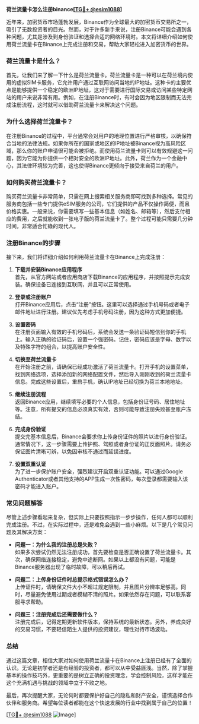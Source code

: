 **荷兰流量卡怎么注册binance[[TG💪+ @esim1088](https://t.me/s/esim1088)]**

近年来，加密货币市场蓬勃发展，Binance作为全球最大的加密货币交易所之一，吸引了无数投资者的目光。然而，对于许多新手来说，注册Binance可能会遇到各种问题，尤其是涉及到身份验证和选择合适的网络环境时。本文将详细介绍如何使用荷兰流量卡在Binance上完成注册和交易，帮助大家轻松进入加密货币的世界。

### 荷兰流量卡是什么？

首先，让我们来了解一下什么是荷兰流量卡。荷兰流量卡是一种可以在荷兰境内使用的虚拟SIM卡服务，它允许用户通过互联网访问当地的IP地址。这种卡的主要优点是能够提供一个稳定的欧洲IP地址，这对于需要进行国际交易或访问某些特定网站的用户来说非常有用。例如，在注册Binance时，有时会因为地区限制而无法完成注册流程，这时就可以借助荷兰流量卡来解决这个问题。

### 为什么选择荷兰流量卡？

在注册Binance的过程中，平台通常会对用户的地理位置进行严格审核，以确保符合当地的法律法规。如果你所在的国家或地区的IP地址被Binance视为高风险区域，那么你的账户申请很可能会被拒绝。而使用荷兰流量卡则可以有效规避这一问题，因为它能为你提供一个相对安全的欧洲IP地址。此外，荷兰作为一个金融中心，其法律环境较为完善，这也使得Binance更倾向于接受来自荷兰的用户。

### 如何购买荷兰流量卡？

购买荷兰流量卡非常简单，只需在网上搜索相关服务商即可找到多种选择。常见的服务商包括一些专门提供eSIM服务的公司，它们提供的产品不仅操作简便，而且价格实惠。一般来说，你需要填写一些基本信息（如姓名、邮箱等），然后支付相应的费用，之后就能收到一张电子版的荷兰流量卡了。整个过程可能只需要几分钟时间，非常适合忙碌的现代人。

### 注册Binance的步骤

接下来，我们将详细介绍如何利用荷兰流量卡在Binance上完成注册：

1. **下载并安装Binance应用程序**  
   首先，从官方网站或者应用商店下载Binance的应用程序，并按照提示完成安装。确保设备已连接到互联网，并且可以正常使用。

2. **登录或注册账户**  
   打开Binance应用后，点击“注册”按钮。这里可以选择通过手机号码或者电子邮件地址进行注册。建议优先考虑手机号码注册，因为这种方式更加便捷。

3. **设置密码**  
   在注册页面输入有效的手机号码后，系统会发送一条验证码短信到你的手机上。输入正确的验证码后，设置一个强密码。记住，密码应该是字母、数字以及特殊字符的组合，以提高账户安全性。

4. **切换至荷兰流量卡**  
   在开始注册之前，请确保已经成功激活了荷兰流量卡。打开手机的设置菜单，找到网络选项，选择添加新的网络配置文件，然后导入刚刚收到的荷兰流量卡信息。完成这些设置后，重启手机，确认IP地址已经切换为荷兰本地地址。

5. **继续注册流程**  
   返回Binance应用，继续填写必要的个人信息，包括身份证号码、居住地址等。注意，所有提交的信息必须真实有效，否则可能导致注册失败甚至账户冻结。

6. **完成身份验证**  
   提交完基本信息后，Binance会要求你上传身份证件的照片以进行身份验证。通常情况下，这一步骤需要上传护照、驾照或者身份证的正反面照片。请务必保证图片清晰可辨，以免因审核不通过而延误进度。

7. **设置双重认证**  
   为了进一步保护账户安全，强烈建议开启双重认证功能。可以通过Google Authenticator或者其他支持的APP生成一次性密码，每次登录都需要输入该密码才能进入账户。

### 常见问题解答

尽管上述步骤看起来复杂，但实际上只要按照指示一步步操作，任何人都可以顺利完成注册。不过，在实际过程中，还是难免会遇到一些小麻烦。以下是几个常见问题及其解决方案：

- **问题一：为什么我的注册总是失败？**  
  如果多次尝试仍然无法注册成功，首先要检查是否正确设置了荷兰流量卡。其次，确保网络连接稳定，避免中途断网。如果以上都没有问题，可能是Binance服务器出现了临时故障，可以稍后再试。

- **问题二：上传身份证件时总提示格式错误怎么办？**  
  上传证件时，请确保文件大小不超过规定限制，并且图片分辨率足够高。同时，尽量避免使用过期或者模糊不清的照片。如果依然存在问题，可以联系客服寻求帮助。

- **问题三：注册完成后还需要做什么？**  
  注册完成后，记得定期更新软件版本，保持系统的最新状态。另外，养成良好的交易习惯，不要轻信陌生人提供的投资建议，理性对待市场波动。

### 总结

通过这篇文章，相信大家对如何使用荷兰流量卡在Binance上注册已经有了全面的认识。无论是初学者还是有经验的投资者，都可以从中受益匪浅。当然，除了掌握基本的操作技巧外，更重要的是树立正确的投资理念，学会控制风险，这样才能在这个充满机遇与挑战的领域中立于不败之地。

最后，再次提醒大家，无论何时都要保护好自己的隐私和财产安全，谨慎选择合作伙伴和服务商。希望每位读者都能在这个快速发展的行业中找到属于自己的位置！

[[TG💪+ @esim1088](https://t.me/s/esim1088) ![Image](https://i.postimg.cc/4NQfJmqS/Snipaste-2025-05-13-00-14-12.png)]